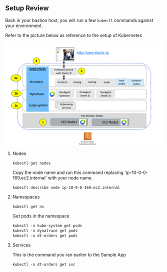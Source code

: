 ## Setup Review

Back in your bastion host, you will run a few `kubectl` commands against your environment.

Refer to the picture below as reference to the setup of Kubernetes

![image](../../../assets/images/lab2-architecture.png)

1. Nodes

    ```
    kubectl get nodes
    ```

    Copy the node name and run this command replacing 'ip-10-0-0-169.ec2.internal' with your node name.

    ```
    kubectl describe node ip-10-0-0-169.ec2.internal
    ```

2. Namespaces

    ```
    kubectl get ns
    ```

    Get pods in the namespace

    ```
    kubectl -n kube-system get pods
    kubectl -n dynatrace get pods
    kubectl -n dt-orders get pods
    ```

3. Services

    This is the command you ran earlier to the Sample App

    ```
    kubectl -n dt-orders get svc
    ```